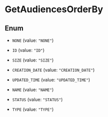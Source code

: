 

# GetAudiencesOrderBy

## Enum


* `NONE` (value: `"NONE"`)

* `ID` (value: `"ID"`)

* `SIZE` (value: `"SIZE"`)

* `CREATION_DATE` (value: `"CREATION_DATE"`)

* `UPDATED_TIME` (value: `"UPDATED_TIME"`)

* `NAME` (value: `"NAME"`)

* `STATUS` (value: `"STATUS"`)

* `TYPE` (value: `"TYPE"`)



